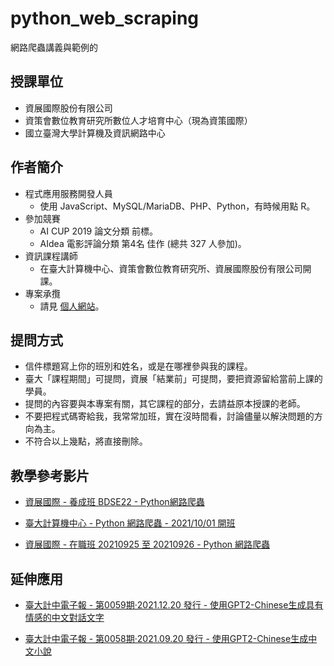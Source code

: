 # python_web_scraping
網路爬蟲講義與範例的

## 授課單位
- 資展國際股份有限公司
- 資策會數位教育研究所數位人才培育中心（現為資策國際）
- 國立臺灣大學計算機及資訊網路中心   

## 作者簡介
- 程式應用服務開發人員
  - 使用 JavaScript、MySQL/MariaDB、PHP、Python，有時候用點 R。
- 參加競賽
  - AI CUP 2019 論文分類 前標。
  - AIdea 電影評論分類 第4名 佳作 (總共 327 人參加)。
- 資訊課程講師
  - 在臺大計算機中心、資策會數位教育研究所、資展國際股份有限公司開課。
- 專案承攬
  - 請見 [個人網站](https://darreninfo.cc "個人網站")。

## 提問方式
- 信件標題寫上你的班別和姓名，或是在哪裡參與我的課程。
- 臺大「課程期間」可提問，資展「結業前」可提問，要把資源留給當前上課的學員。
- 提問的內容要與本專案有關，其它課程的部分，去請益原本授課的老師。
- 不要把程式碼寄給我，我常常加班，實在沒時間看，討論儘量以解決問題的方向為主。
- 不符合以上幾點，將直接刪除。

## 教學參考影片
- [資展國際 - 養成班 BDSE22 - Python網路爬蟲](https://www.youtube.com/playlist?list=PLV4FeK54eNbwOKHOH4aWR95fo0cU4wH3O "Python網路爬蟲")

- [臺大計算機中心 - Python 網路爬蟲 - 2021/10/01 開班](https://www.youtube.com/playlist?list=PLV4FeK54eNby0rK-Xpex6baRXE3DG-leg "Python網路爬蟲")

- [資展國際 - 在職班 20210925 至 20210926 - Python 網路爬蟲](https://www.youtube.com/playlist?list=PLV4FeK54eNbwqSdrLfXitmfb4HhB51yOM "Python網路爬蟲")

## 延伸應用
- [臺大計中電子報 - 第0059期‧2021.12.20 發行 - 使用GPT2-Chinese生成具有情感的中文對話文字](https://www.cc.ntu.edu.tw/chinese/epaper/0059/20211220_5908.html "臺大計中電子報 - 第0059期‧2021.12.20 發行 - 使用GPT2-Chinese生成具有情感的中文對話文字")

- [臺大計中電子報 - 第0058期‧2021.09.20 發行 - 使用GPT2-Chinese生成中文小說](https://www.cc.ntu.edu.tw/chinese/epaper/0058/20210920_5808.html "臺大計中電子報 - 第0058期‧2021.09.20 發行 - 使用GPT2-Chinese生成中文小說")